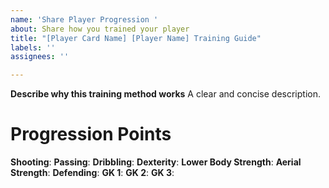```yaml
---
name: 'Share Player Progression '
about: Share how you trained your player
title: "[Player Card Name] [Player Name] Training Guide"
labels: ''
assignees: ''

---
```


**Describe why this training method works**
A clear and concise description.

# Progression Points
**Shooting**: 
**Passing**: 
**Dribbling**: 
**Dexterity**: 
**Lower Body Strength**: 
**Aerial Strength**: 
**Defending**: 
**GK 1**: 
**GK 2**: 
**GK 3**: 
